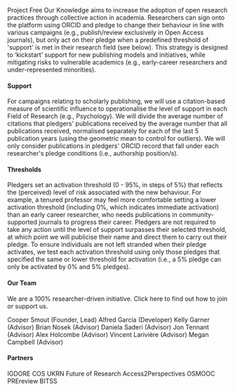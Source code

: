 Project Free Our Knowledge aims to increase the adoption of open research practices through collective action in academia. Researchers can sign onto the platform using ORCID and pledge to change their behaviour in line with various campaigns (e.g., publish/review exclusively in Open Access journals), but only act on their pledge when a predefined threshold of 'support' is met in their research field (see below). This strategy is designed to ‘kickstart’ support for new publishing models and initiatives, while mitigating risks to vulnerable academics (e.g., early-career researchers and under-represented minorities).

#### Support
For campaigns relating to scholarly publishing, we will use a citation-based measure of scientific influence to operationalise the level of support in each Field of Research (e.g., Psychology). We will divide the average number of citations that pledgers' publications received by the average number that all publications received, normalised separately for each of the last 5 publication years (using the geometric mean to control for outliers). We will only consider publications in pledgers' ORCID record that fall under each researcher's pledge conditions (i.e., authorship position/s). 

#### Thresholds
Pledgers set an activation threshold (0 - 95%, in steps of 5%) that reflects the (perceived) level of risk associated with the new behaviour. For example, a tenured professor may feel more comfortable setting a lower activation threshold (including 0%, which indicates immediate activation) than an early career researcher, who needs publications in community-supported journals to progress their career. Pledgers are not required to take any action until the level of support surpasses their selected threshold, at which point we will publicise their name and direct them to carry out their pledge. To ensure individuals are not left stranded when their pledge activates, we test each activation threshold using only those pledges that specified the same or lower threshold for activation (i.e., a 5% pledge can only be activated by 0% and 5% pledges).

#### Our Team 
We are a 100% researcher-driven initiative. Click here to find out how to join or support us. 

Cooper Smout (Founder, Lead)
Alfred Garcia (Developer)
Kelly Garner (Advisor)
Brian Nosek (Advisor)
Daniela Saderi (Advisor)
Jon Tennant (Advisor)
Alex Holcombe (Advisor)
Vincent Larivière (Advisor)
Megan Campbell (Advisor)

#### Partners
IGDORE
COS
UKRN
Future of Research
Access2Perspectives
OSMOOC
PREreview
BITSS




